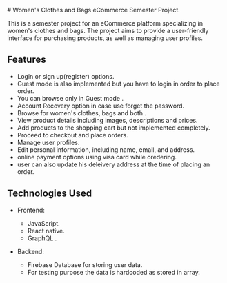  # Women's Clothes and Bags eCommerce Semester Project.





This is a semester project for an eCommerce platform specializing in women's clothes and bags. The project aims to provide a user-friendly interface for purchasing products, as well as managing user profiles.



## Features
- Login or sign up(register) options.
- Guest mode is also implemented but you have to login in order to place order.
- You can browse only in   Guest mode .
- Account Recovery option in case use forget the password.
- Browse  for women's clothes, bags and both .
- View product details including images, descriptions and prices.
- Add products to the shopping cart but not implemented completely. 
- Proceed to checkout and place orders.
- Manage user profiles.
- Edit personal information, including name, email, and address.
- online payment options using visa card while oredering.
- user can also update his deleivery address at the time of placing an order. 



## Technologies Used

- Frontend:
  - JavaScript.
  - React native. 
  - GraphQL .

- Backend:
  
  - Firebase Database for storing  user data.
  - For testing purpose the data is hardcoded as stored in array.

 
